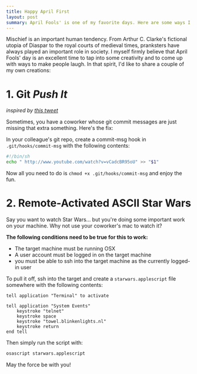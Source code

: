 ```yaml
---
title: Happy April First
layout: post
summary: April Fools' is one of my favorite days. Here are some ways I like to celebrate.
---
```


Mischief is an important human tendency. From Arthur C. Clarke's fictional utopia of Diaspar to the royal courts of medieval times, pranksters have always played an important role in society. I myself firmly believe that April Fools' day is an excellent time to tap into some creativity and to come up with ways to make people laugh. In that spirit, I'd like to share a couple of my own creations:

# 1. Git *Push It*
*inspired by [this tweet](https://twitter.com/codinghorror/status/21559239552)*

Sometimes, you have a coworker whose git commit messages are just missing that extra something. Here's the fix:

In your colleague's git repo, create a commit-msg hook in `.git/hooks/commit-msg` with the following contents:

```bash
#!/bin/sh
echo " http://www.youtube.com/watch?v=vCadcBR95oU" >> "$1"
```

Now all you need to do is `chmod +x .git/hooks/commit-msg` and enjoy the fun.

# 2. Remote-Activated ASCII Star Wars
Say you want to watch Star Wars... but you're doing some important work on your machine. Why not use your coworker's mac to watch it? 

**The following conditions need to be true for this to work:**

- The target machine must be running OSX
- A user account must be logged in on the target machine
- you must be able to ssh into the target machine as the currently logged-in user

To pull it off, ssh into the target and create a `starwars.applescript` file somewhere with the following contents:

```applescript
tell application "Terminal" to activate

tell application "System Events"
    keystroke "telnet"
    keystroke space
    keystroke "towel.blinkenlights.nl"
    keystroke return
end tell
```

Then simply run the script with:

```bash
osascript starwars.applescript
```

May the force be with you!